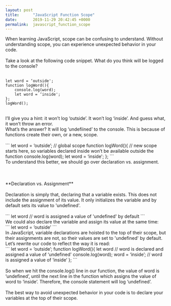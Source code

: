 ```yaml
---
layout: post
title:      "JavaScript Function Scope"
date:       2019-11-29 20:42:45 +0000
permalink:  javascript_function_scope
---
```


When learning JavaScript, scope can be confusing to understand.  Without understanding scope, you can experience unexpected behavior in your code.
<br/>
<br/>
Take a look at the following code snippet.  What do you think will be logged to the console?
<br/>
<br/>
```
let word = ‘outside';
function logWord(){
    console.log(word);
    let word = ‘inside';
};
logWord();
```
<br/>
I’ll give you a hint: it won’t log ‘outside’.  It won’t log ‘inside’.  And guess what, it won’t throw an error.
<br/>
What’s the answer? It will log ‘undefiined’ to the console.  This is because of functions create their own, or a new, scope.
<br/>
<br/>
```
let word = ‘outside’;
// global scope
function logWord(){
    // new scope starts here, so variables declared inside won’t be available outside the function
    console.log(word);
    let word = ‘inside';
};
```
<br/>
To understand this better, we should go over declaration vs. assignment.
<br/>
<br/>
<br/>
<br/>
**Declaration vs. Assignment**
<br/>
<br/>
Declaration is simply that, declaring that a variable exists. This does not include the assignment of its value.  It only initializes the variable and by default sets its value to 'undefined'.
<br/>
<br/>
```
let word
// word is assigned a value of 'undefined' by default
```
<br/>
We could also declare the variable and assign its value at the same time:
<br/>
```
let word = ‘outside’
```
<br/>
In JavaScript, variable declarations are hoisted to the top of their scope, but their assignments are not, so their values are set to 'undefined' by default.
<br/>
Let’s rewrite our code to reflect the way it is read:
<br/>
```
let word = ‘outside’;
function logWord(){
    let word  // word is declared and assigned a value of ‘undefined'
    console.log(word);
    word = ‘inside’;  // word is assigned a value of ‘inside’
};
```
<br/>
<br/>
So when we hit the console.log() line in our function, the value of word is ‘undefined’, until the next line in the function which assigns the value of word to ‘inside’.  Therefore, the console statement will log ‘undefined’.
<br/>
<br/>
The best way to avoid unexpected behavior in your code is to declare your variables at the top of their scope.
<br/>
